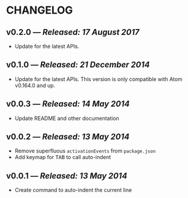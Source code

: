 # CHANGELOG

## **v0.2.0** &mdash; *Released: 17 August 2017*

* Update for the latest APIs.

## **v0.1.0** &mdash; *Released: 21 December 2014*

* Update for the latest APIs. This version is only compatible with Atom v0.164.0 and up.

## **v0.0.3** &mdash; *Released: 14 May 2014*

* Update README and other documentation

## **v0.0.2** &mdash; *Released: 13 May 2014*

* Remove superfluous `activationEvents` from `package.json`
* Add keymap for <kbd>TAB</kbd> to call auto-indent

## **v0.0.1** &mdash; *Released: 13 May 2014*

* Create command to auto-indent the current line
